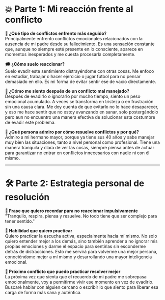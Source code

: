 # 💥 Parte 1: Mi reacción frente al conflicto

**🧯 ¿Qué tipo de conflictos enfrento más seguido?**  
Principalmente enfrento conflictos emocionales relacionados con la ausencia de mi padre desde su fallecimiento. Es una sensación constante que, aunque no siempre esté presente en lo consciente, aparece en momentos inesperados y me cuesta procesarla completamente.

**🗯️ ¿Cómo suelo reaccionar?**  
Suelo evadir este sentimiento distrayéndome con otras cosas. Me enfoco en estudiar, trabajar o hacer ejercicio o jugar futbol para no pensar demasiado en ello. Es mi forma de evitar sentir ese de vacío directamente.

**🤯 ¿Cómo me siento después de un conflicto mal manejado?**  
Después de evadirlo o ignorarlo por mucho tiempo, siento un peso emocional acumulado. A veces se transforma en tristeza o en frustración sin una causa clara. Me doy cuenta de que evitarlo no lo hace desaparecer, y eso me hace sentir que no estoy avanzando en sanar, solo postergándolo pero aun no encuentro una manera efectiva de solucionar esta costumbre de evadir este problema.

**🌈 ¿Qué persona admiro por cómo resuelve conflictos y por qué?**  
Admiro a mi hermano mayor, porque ya tiene sus 40 años y sabe manejar muy bien las situaciones, tanto a nivel personal como profesional. Tiene una manera tranquila y clara de ver las cosas, siempre piensa antes de actuar para garantizar no entrar en conflictos innecesarios con nadie ni con él mismo.

---

# 🛠️ Parte 2: Estrategia personal de resolución

**💬 Frase que quiero recordar para no reaccionar impulsivamente**  
"Tranquilo, respira, piensa y resuelve. No todo tiene que ser complejo para tener sentido."

**🤝 Habilidad que quiero practicar**  
Quiero practicar la escucha activa, especialmente hacia mí mismo. No solo quiero entender mejor a los demás, sino también aprender a no ignorar mis propias emociones y darme el espacio para sentirlas sin esconderme detrás de distracciones. Esto me servirá para volverme una mejor persona, conociéndome mejor a mí mismo y desarrollando una mayor inteligencia emocional.

**🧪 Próximo conflicto que puedo practicar resolver mejor**  
La próxima vez que sienta que el recuerdo de mi padre me sobrepasa emocionalmente, voy a permitirme vivir ese momento en vez de evadirlo. Buscaré hablar con alguien cercano o escribir lo que siento para liberar esa carga de forma más sana y auténtica.

